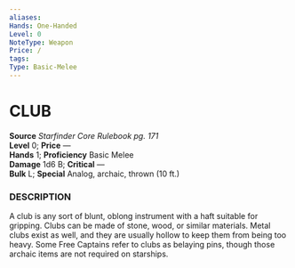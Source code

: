 ```yaml
---
aliases: 
Hands: One-Handed
Level: 0
NoteType: Weapon
Price: /
tags: 
Type: Basic-Melee
---
```

# CLUB

**Source** _Starfinder Core Rulebook pg. 171_  
**Level** 0; **Price** —  
**Hands** 1; **Proficiency** Basic Melee  
**Damage** 1d6 B; **Critical** —  
**Bulk** L; **Special** Analog, archaic, thrown (10 ft.)

### DESCRIPTION

A club is any sort of blunt, oblong instrument with a haft suitable for gripping. Clubs can be made of stone, wood, or similar materials. Metal clubs exist as well, and they are usually hollow to keep them from being too heavy. Some Free Captains refer to clubs as belaying pins, though those archaic items are not required on starships.